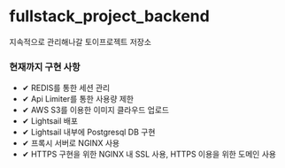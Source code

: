 # fullstack_project_backend
지속적으로 관리해나갈 토이프로젝트 저장소 


### 현재까지 구현 사항
- ✔ REDIS를 통한 세션 관리
- ✔ Api Limiter를 통한 사용량 제한 
- ✔ AWS S3를 이용한 이미지 클라우드 업로드 
- ✔ Lightsail 배포 
- ✔ Lightsail 내부에 Postgresql DB 구현 
- ✔ 프록시 서버로 NGINX 사용 
- ✔ HTTPS 구현을 위한 NGINX 내 SSL 사용, HTTPS 이용을 위한 도메인 사용 
